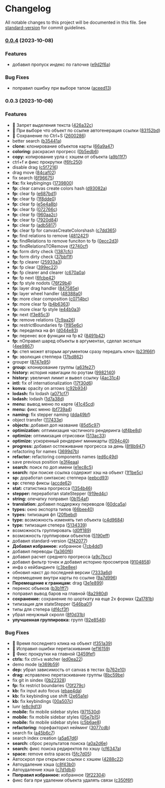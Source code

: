 # Changelog

All notable changes to this project will be documented in this file. See [standard-version](https://github.com/conventional-changelog/standard-version) for commit guidelines.

### [0.0.4](https://github.com/kosukhin/mind-map-creator/compare/v0.0.3...v0.0.4) (2023-10-08)


### Features

* добавил пропуск индекс по галочке ([e9d2f6a](https://github.com/kosukhin/mind-map-creator/commit/e9d2f6a38c0f0b7a14fa7631e005462f40a0004d))


### Bug Fixes

* поправил ошибку при выборе тапом ([aceed13](https://github.com/kosukhin/mind-map-creator/commit/aceed136a8c5d6cee6a512a4304e1803279bd223))

### 0.0.3 (2023-10-08)


### Features

* 🎸 Запрет выделения текста ([426a32c](https://github.com/kosukhin/mind-map-creator/commit/426a32c0fe95a5e936f950755be8da7eab420a9f))
* 🎸 При выборе что объект по ссылке автогенерация ссылки ([83152bd](https://github.com/kosukhin/mind-map-creator/commit/83152bda43e73b02eddc5b0c3e75caf58d8c9231))
* 🎸 Сохранение по Ctrl+S ([2600286](https://github.com/kosukhin/mind-map-creator/commit/260028641af6d0cf6b24393c48f4fb2faec12f88))
* better search ([b35441a](https://github.com/kosukhin/mind-map-creator/commit/b35441a9002839383e71cf76490ea27f3369f79f))
* **clone:** клонирование объектов карты ([66a9a47](https://github.com/kosukhin/mind-map-creator/commit/66a9a47df98389b6d2ace596153e26aac2e1f4fa))
* **coloring:** раскрасил прогресс ([0b5edb6](https://github.com/kosukhin/mind-map-creator/commit/0b5edb6a97507bc3c2a123b7f3b29415ae733dbf))
* **copy:** копирование урла с хэшем от объекта ([a9b11f7](https://github.com/kosukhin/mind-map-creator/commit/a9b11f7a1c9abb13ed252040b23cc5593b3f798c))
* ctrl+f и фикс прокрутки ([f6fc250](https://github.com/kosukhin/mind-map-creator/commit/f6fc25073a0fc3ac2b20078c0438adf74f29a181))
* disable drag ([c5f7216](https://github.com/kosukhin/mind-map-creator/commit/c5f7216104a153b5a2c6bcf7a10edd017efc57c0))
* drag move ([84caf02](https://github.com/kosukhin/mind-map-creator/commit/84caf0264d9db34c443ac5107abaded3779eaafe))
* fix search ([6f96675](https://github.com/kosukhin/mind-map-creator/commit/6f96675fab1cd5e2bfafdf26a111e6f55c106cf9))
* **fix:** fix keybingings ([1739800](https://github.com/kosukhin/mind-map-creator/commit/1739800ad3ef96c533a06f571ef3bd11e68436fd))
* **fp:** clear canvas create colors hash ([d93082a](https://github.com/kosukhin/mind-map-creator/commit/d93082a7693fe415fe1eab4c5f3c4e1d222246ca))
* **fp:** clear fp ([e687bd1](https://github.com/kosukhin/mind-map-creator/commit/e687bd12316b817d8b4bd6e821f2ef5b90499a67))
* **fp:** clear fp ([1f8dde0](https://github.com/kosukhin/mind-map-creator/commit/1f8dde06b40be7b5a91e7e658357353470432043))
* **fp:** clear fp ([e5e4a8b](https://github.com/kosukhin/mind-map-creator/commit/e5e4a8bd257791b1b75f451229aa9f754b999d8f))
* **fp:** clear fp ([072766c](https://github.com/kosukhin/mind-map-creator/commit/072766c17cc2045a2231fd20f3d3ca39aaff6737))
* **fp:** clear fp ([960aa2c](https://github.com/kosukhin/mind-map-creator/commit/960aa2ca9e6d122103d01c0ea3994a7fe04e2a01))
* **fp:** clear fp ([7920d84](https://github.com/kosukhin/mind-map-creator/commit/7920d84bb956759a843d6e2beed0ce265133fe3e))
* **fp:** clear fp ([adb5817](https://github.com/kosukhin/mind-map-creator/commit/adb5817b660b0494d99c578f16f8df8b1717599d))
* **fp:** clear fp for canvasCreateColorshash ([c7dd365](https://github.com/kosukhin/mind-map-creator/commit/c7dd3650616a7f1815031089ba0d39003b58955c))
* **fp:** find relations to remove ([4812421](https://github.com/kosukhin/mind-map-creator/commit/48124215f4d22363f13802826c7b65f52c87fb80))
* **fp:** findRelations to remove funciton to fp ([0ecc2d3](https://github.com/kosukhin/mind-map-creator/commit/0ecc2d327aa41205fd0f7f7a2e5a568d8ceaa042))
* **fp:** findRelationsTORemove ([f2740cf](https://github.com/kosukhin/mind-map-creator/commit/f2740cf7ddf9898cc3b0996af0beacbba6c94f87))
* **fp:** form dirty check ([1387cfc](https://github.com/kosukhin/mind-map-creator/commit/1387cfc071cf95d568397882616dcc6c56933180))
* **fp:** form dirty check ([37bbf1f](https://github.com/kosukhin/mind-map-creator/commit/37bbf1f13bb810fe22a4b43bda7349a36ef6029b))
* **fp:** fp  clearer ([25933a3](https://github.com/kosukhin/mind-map-creator/commit/25933a335b216dc422e4995cc6b5912144ca9712))
* **fp:** fp clear ([399ec22](https://github.com/kosukhin/mind-map-creator/commit/399ec22bffe71f0fb4b6ac79bb5bc02b6967847a))
* **fp:** fp clearer and clearer ([c670a0a](https://github.com/kosukhin/mind-map-creator/commit/c670a0abf4c83863e1ea46c08320ee58ef4c2a23))
* **fp:** fp next ([6fcbe42](https://github.com/kosukhin/mind-map-creator/commit/6fcbe429b82eafde9a75606142fda863ba7775e5))
* **fp:** fp style nodots ([76f29b4](https://github.com/kosukhin/mind-map-creator/commit/76f29b4af490f25d076ddfb204a2f05e4e9239ca))
* **fp:** layer drag handler ([847585e](https://github.com/kosukhin/mind-map-creator/commit/847585e45f00b4e653f356884a48282369c82a4a))
* **fp:** layer wheel handler ([48388a0](https://github.com/kosukhin/mind-map-creator/commit/48388a0170e769f0ac2c01e5dd39894b457c83ba))
* **fp:** more clear composition ([c0714bc](https://github.com/kosukhin/mind-map-creator/commit/c0714bc454813c622ef94966028e6cac1359acf7))
* **fp:** more clear fp ([b4b6363](https://github.com/kosukhin/mind-map-creator/commit/b4b63637b9dd8ef8c088780ae3abe849e371ca86))
* **fp:** more clear fp style ([e44b0a3](https://github.com/kosukhin/mind-map-creator/commit/e44b0a3252e741329de5ddf09aa3b8aa123df0cf))
* **fp:** next ([f3e85c3](https://github.com/kosukhin/mind-map-creator/commit/f3e85c307b6412136947b2d444288ff18ce76584))
* **fp:** remove relations ([7c9aa26](https://github.com/kosukhin/mind-map-creator/commit/7c9aa2622dcef79b7da9ece8574a568c9ba775a7))
* **fp:** restrictBoundaries fp ([1f85e6c](https://github.com/kosukhin/mind-map-creator/commit/1f85e6c56b1f2c6b51053b2cf25d0ab82ffba4c9))
* **fp:** переделка на фп ([d044e83](https://github.com/kosukhin/mind-map-creator/commit/d044e837543691ed07503735dbcb128ad653ceef))
* **fp:** перенес все функции на fp в2 ([8491b42](https://github.com/kosukhin/mind-map-creator/commit/8491b42646ff2ace056dc3ff8403ca53444073ca))
* **fp:** пОправил шаред объекты в аргументах, сделал эксепшн ([4ee9867](https://github.com/kosukhin/mind-map-creator/commit/4ee9867c727b85aecd55623159acd03931d2e086))
* **fp:** степ может вторым аргументом сразу передать ключ ([b23f66f](https://github.com/kosukhin/mind-map-creator/commit/b23f66f72e775b9e757410684ad4589a319b6efa))
* **fp:** эволюция степпера ([17bd862](https://github.com/kosukhin/mind-map-creator/commit/17bd862a6d2d3b82d947fb3cab1cedc4a45100cd))
* grouper ([8747e95](https://github.com/kosukhin/mind-map-creator/commit/8747e951384cbc4f6ee291febe40908c6377387b))
* **group:** клонирование группы ([a63fe27](https://github.com/kosukhin/mind-map-creator/commit/a63fe270c7f97d6b98c900db870c9fd70ec78dfe))
* **history:** история навигации по роутам ([9982140](https://github.com/kosukhin/mind-map-creator/commit/9982140180e159e65a5d7ad62acfddf9ca3c5ce5))
* **history:** увеличил лимит и вывел ссылку ([4ac31c4](https://github.com/kosukhin/mind-map-creator/commit/4ac31c4f5238f57e03f94db381dc22a10c084b9e))
* **intl:** fix of internationalization ([17f30d6](https://github.com/kosukhin/mind-map-creator/commit/17f30d605feb20977f2054d524172814593ae398))
* **konva:** opacity on arrows ([c92b934](https://github.com/kosukhin/mind-map-creator/commit/c92b934bfe46c3411d237e35f67d5a7ca2ab95b7))
* **lodash:** fix lodash ([a071cf7](https://github.com/kosukhin/mind-map-creator/commit/a071cf7a8ccb4b9cab48410d5eb1e0d85dcd7a71))
* **lodash:** lodash ([1d7a38d](https://github.com/kosukhin/mind-map-creator/commit/1d7a38d1e92792e84afa08f927bc80e8bb252cd5))
* **menu:** вывод меню по карте ([41c45cd](https://github.com/kosukhin/mind-map-creator/commit/41c45cdc62420711e2de74608e5c707963f7bf1f))
* **menu:** фикс меню ([bf739a4](https://github.com/kosukhin/mind-map-creator/commit/bf739a457834876ab73492f566e1a146dec1278d))
* **naming:** fix stepper naming ([dda49bf](https://github.com/kosukhin/mind-map-creator/commit/dda49bf28f7e3b1233ad33659e1e76c6ab3b5610))
* object transfer ([117433e](https://github.com/kosukhin/mind-map-creator/commit/117433efa2b99600516f572a90a67ba92ddf4ce3))
* **objects:** добавил доп название ([85d5c97](https://github.com/kosukhin/mind-map-creator/commit/85d5c978157569f27e972c13a6a70618e9eca811))
* **optimization:** оптимизация частичного рендеринга ([df4be8d](https://github.com/kosukhin/mind-map-creator/commit/df4be8d4a15e04f43ea6c69bf84b165f2c339faa))
* **optimize:** оптимизация отрисовки ([513ac33](https://github.com/kosukhin/mind-map-creator/commit/513ac33540e58e0e059f7048977e989547388920))
* **optimize:** ускоренный рендеринг миникарты ([f094c40](https://github.com/kosukhin/mind-map-creator/commit/f094c403475339c0808bdf307871a016caef5665))
* **progress:** добавил остлеживание прогресса за день ([8f8b947](https://github.com/kosukhin/mind-map-creator/commit/8f8b9476089a316bd009f08fd3bd04ed3d7c8913))
* refactoring for names ([3699d7b](https://github.com/kosukhin/mind-map-creator/commit/3699d7b86029ae6554af41585be6d6c974167cad))
* **refactor:** refactoring components names ([ed6c49d](https://github.com/kosukhin/mind-map-creator/commit/ed6c49de5cb5d9fdbbc2f23fe2486eef3b8a28ec))
* save previous position ([e3f4eaa](https://github.com/kosukhin/mind-map-creator/commit/e3f4eaa47ee77543433055dc57e0713f780548ef))
* **search:** поиск по доп имени ([e1ec8c5](https://github.com/kosukhin/mind-map-creator/commit/e1ec8c5daa69065be2b21ba1ef8393e23b5982d3))
* **search:** при поиске ссылка содержит хэш на объект ([1f1be5c](https://github.com/kosukhin/mind-map-creator/commit/1f1be5c863221516a7e99b61999dc6cb7084a9c8))
* **sp:** доработал синтаксис степпера ([eebcd93](https://github.com/kosukhin/mind-map-creator/commit/eebcd9384b8f3075e4995bb889a65736c90b2f7c))
* **sp:** степер фиксы ([accde62](https://github.com/kosukhin/mind-map-creator/commit/accde6226e5abc13fe802f2bbb30c1a29566bd3b))
* **stat:** статистика прогресса ([1354b46](https://github.com/kosukhin/mind-map-creator/commit/1354b467d657c3a6c05e3792955737c5e2fb293e))
* **stepper:** переработал stateStepper ([919ed4c](https://github.com/kosukhin/mind-map-creator/commit/919ed4c15e17f21fdbf04a2901eefbaca0ef153a))
* **string:** опечатку поправил ([0b154af](https://github.com/kosukhin/mind-map-creator/commit/0b154aff70b16a3f0726c34831053a42ad065117))
* **translation:** добавил поддержку переводов ([60dca5a](https://github.com/kosukhin/mind-map-creator/commit/60dca5a881569377fec69b628e57e51ba7d5c997))
* **types:** окно экспорта типов ([66bee40](https://github.com/kosukhin/mind-map-creator/commit/66bee401cfe498afb5394eba1fe532e3b5def588))
* **types:** типизация фп ([20fbebd](https://github.com/kosukhin/mind-map-creator/commit/20fbebd040a31c64baf2b24ab4e79a0e241fa23c))
* **type:** возможность изменять тип объекта ([c4d9684](https://github.com/kosukhin/mind-map-creator/commit/c4d9684d06d54fb64c579f8db4f5bdbae8dedab1))
* **type:** типизация степера ([5134339](https://github.com/kosukhin/mind-map-creator/commit/5134339cd6de8317829279c248fdcbd46c84de93))
* возможность группировать ([d0ff189](https://github.com/kosukhin/mind-map-creator/commit/d0ff1890a7e90c327788d74f9c08ad265a8dc29a))
* возможность группировки объектов ([5190eff](https://github.com/kosukhin/mind-map-creator/commit/5190effd9ec7853f9c9c406167da1067db1d1ecd))
* добавил standard-version ([2f42077](https://github.com/kosukhin/mind-map-creator/commit/2f42077d7b8c550f962588e7d56512ff9a3c9503))
* **Добавил избранное:** избранное ([7cb4dd1](https://github.com/kosukhin/mind-map-creator/commit/7cb4dd15741bd7502aec4a28c2149686d5cd9c8a))
* добавил переводы ([1a360f6](https://github.com/kosukhin/mind-map-creator/commit/1a360f6195f3841a44f9bb1f91b8ed44f133955a))
* добавил расчет среднего прогресса ([a9c7bcc](https://github.com/kosukhin/mind-map-creator/commit/a9c7bcc6651dbbd8aace2cefc8ebbc09cef09329))
* добавил фильтр точек и добавил историю просомтров ([9104858](https://github.com/kosukhin/mind-map-creator/commit/910485845d5f01ae715af5f52efed102f8b1ce6d))
* инфа о кейбандинге ([c3be8ee](https://github.com/kosukhin/mind-map-creator/commit/c3be8eead353cfaf2539dc420e0c082c50ec1649))
* обновил накст до последней версии ([7333a6d](https://github.com/kosukhin/mind-map-creator/commit/7333a6d406f743f84c3d79f7a20847d40964d6d1))
* перемещение внутри карты по ссылке ([9a7d996](https://github.com/kosukhin/mind-map-creator/commit/9a7d99627273ce7b748fd2ac5325668fbdae5f7b))
* **Перемещение к границам:** drag ([3e1e899](https://github.com/kosukhin/mind-map-creator/commit/3e1e899fb08d50a7954d8d064361d7d1c3e8deb5))
* перенос объеков ([b3b1ff7](https://github.com/kosukhin/mind-map-creator/commit/b3b1ff76604a5f21919dad22205d1f7a856305e0))
* поправил вывод баров на главной ([8a2980d](https://github.com/kosukhin/mind-map-creator/commit/8a2980d567bf1aeec27fc11cb3a9c0cb6a4f9f04))
* **сохранение:** сохранение по шорткату на еще 2х формах ([2a1781b](https://github.com/kosukhin/mind-map-creator/commit/2a1781ba94359d09fd5959741d0716e658c6cc1e))
* типизация для stateStepper ([546ba01](https://github.com/kosukhin/mind-map-creator/commit/546ba01bf863af419d52e9a7a5014dab3c3de4d5))
* типы для степера ([df4cf3f](https://github.com/kosukhin/mind-map-creator/commit/df4cf3fe273951f69c06127d6733adc8654b8e00))
* убрал ненужный скролл ([8f0d31b](https://github.com/kosukhin/mind-map-creator/commit/8f0d31bda93187ffcddd70aa8b8e2568458a1eab))
* **улучшенная группировка:** групп ([92e8546](https://github.com/kosukhin/mind-map-creator/commit/92e85462e8ddb40bbb0c07ffa81cb40d17aa671c))


### Bug Fixes

* 🐛 Время последнего клика на объект ([f351a39](https://github.com/kosukhin/mind-map-creator/commit/f351a392f6bd8b0c686902dba262709866175a9a))
* 🐛 Исправил ошибки перетаскивания ([ef16159](https://github.com/kosukhin/mind-map-creator/commit/ef16159b2530fe4e5465501550cd86b4cba9bb27))
* 🐛 Фикс прокрутки на главной ([3459fef](https://github.com/kosukhin/mind-map-creator/commit/3459fef20dfc173fd4dfb4a2974c15aa9aacd5b4))
* **ctrls:** fix ctrl+s watcher ([ed0ea22](https://github.com/kosukhin/mind-map-creator/commit/ed0ea22461a16877d10f48901e354c92c38fb1bc))
* demo mode ([e369b59](https://github.com/kosukhin/mind-map-creator/commit/e369b59bd27ee532f21da28c0600e73dbd4a6178))
* **dep:** убрал зависимость от canvas в тестах ([b762e10](https://github.com/kosukhin/mind-map-creator/commit/b762e101fab9391558ddb1df2fd29f004f579582))
* **drag:** исправлено перетаскивание группы ([8bc59be](https://github.com/kosukhin/mind-map-creator/commit/8bc59bec970b566f548198830e6158cb21ad9afd))
* fix git in sindex ([0b22328](https://github.com/kosukhin/mind-map-creator/commit/0b2232871801e103d39262b360bb16976caf8368))
* **fp:** fix restrict boundaries ([70f279c](https://github.com/kosukhin/mind-map-creator/commit/70f279cce791fc3702aef9b1b3492f3cec25106c))
* **kb:** fix input auto focus ([ebae4da](https://github.com/kosukhin/mind-map-creator/commit/ebae4daf8f7cd2bc4d63f0dcaaa6e9bea5a79d72))
* **kb:** fix keybinding use shift ([2e65a1e](https://github.com/kosukhin/mind-map-creator/commit/2e65a1e9d518447445f6fc64698511db8ec4d8bf))
* **kb:** fix keybindings ([00a507c](https://github.com/kosukhin/mind-map-creator/commit/00a507c8f42f62dbf66d7ce688f4cbd723ffa9ef))
* lunr ([e8c9d13](https://github.com/kosukhin/mind-map-creator/commit/e8c9d13d2696d9ec9ac358a2964dab24ef8fd1ed))
* **mobile:** fix mobile sidebar styles ([971530d](https://github.com/kosukhin/mind-map-creator/commit/971530d204d42a347bc10ed5eab0a8ae492fb4d9))
* **mobile:** fix mobile sidebar styles ([05e7b15](https://github.com/kosukhin/mind-map-creator/commit/05e7b15a8d90126761f86b0e7ccd882f9487b642))
* **mobile:** fix mobile sidebar styles ([c5b6ae8](https://github.com/kosukhin/mind-map-creator/commit/c5b6ae8d391ca52cae6237700f43aebbe50ed139))
* **refactoring:** порефакторил нейминг ([3077cdb](https://github.com/kosukhin/mind-map-creator/commit/3077cdb1b94d13e9f9ba59fc68737de395a0ddfa))
* search fix ([a45b6c7](https://github.com/kosukhin/mind-map-creator/commit/a45b6c7e65bd298e36912cd5982e765dadf35576))
* search index creation ([a5a67d6](https://github.com/kosukhin/mind-map-creator/commit/a5a67d6c21b0449dea14af5e2eab9be644e8d7ee))
* **search:** сброс результатов поиска ([a0a2d6e](https://github.com/kosukhin/mind-map-creator/commit/a0a2d6e2104efe3b1a5beecd0464a383777a189b))
* **search:** фикс поиска редиректов по хэшу ([cf6347a](https://github.com/kosukhin/mind-map-creator/commit/cf6347a417229766d3914f5631103e3a400e07e5))
* **space:** remove extra spaces ([5fc7d05](https://github.com/kosukhin/mind-map-creator/commit/5fc7d05d23dfdd24eec7a5dd8091adae610ec9b9))
* Автоскрол при открытии ссылки с хэшем ([4288c22](https://github.com/kosukhin/mind-map-creator/commit/4288c222fabf4cf6370c40ef31ff0e91cc15dc2e))
* Автоудаление хэша ([c8f43b0](https://github.com/kosukhin/mind-map-creator/commit/c8f43b0745f87f6e7b647174786240c376eaf2fa))
* Автоудаление хэша ([c7d1db4](https://github.com/kosukhin/mind-map-creator/commit/c7d1db4e809a5b6fa88f3a195e5d0e7a2d0ffc8c))
* **Поправил избранное:** избранное ([9f22304](https://github.com/kosukhin/mind-map-creator/commit/9f223049f51b05490c8399632c8972eaa4fd8149))
* фикс бага при удалении объекта удалять связи ([c350f6f](https://github.com/kosukhin/mind-map-creator/commit/c350f6fd6d93a2c6dd61db8387a78d6148c97d69))
